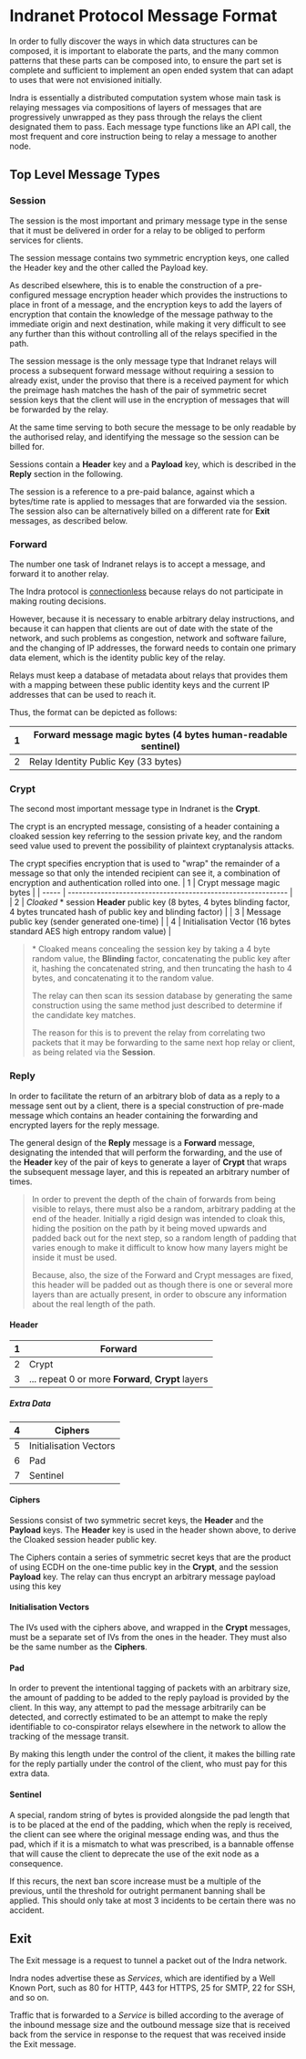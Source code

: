 # Indranet Protocol Message Format

In order to fully discover the ways in which data structures can be composed, it is important to elaborate the parts, and the many common patterns that these parts can be composed into, to ensure the part set is complete and sufficient to implement an open ended system that can adapt to uses that were not envisioned initially.

Indra is essentially a distributed computation system whose main task is relaying messages via compositions of layers of messages that are progressively unwrapped as they pass through the relays the client designated them to pass. Each message type functions like an API call, the most frequent and core instruction being to relay a message to another node.

## Top Level Message Types

### Session

The session is the most important and primary message type in the sense that it must be delivered in order for a relay to be obliged to perform services for clients.

The session message contains two symmetric encryption keys, one called the Header key and the other called the Payload key.

As described elsewhere, this is to enable the construction of a pre-configured message encryption header which provides the instructions to place in front of a message, and the encryption keys to add the layers of encryption that contain the knowledge of the message pathway to the immediate origin and next destination, while making it very difficult to see any further than this without controlling all of the relays specified in the path.

The session message is the only message type that Indranet relays will process a subsequent forward message without requiring a session to already exist, under the proviso that there is a received payment for which the preimage hash matches the hash of the pair of symmetric secret session keys that the client will use in the encryption of messages that will be forwarded by the relay.

At the same time serving to both secure the message to be only readable by the authorised relay, and identifying the message so the session can be billed for.

Sessions contain a **Header** key and a **Payload** key, which is described in the **Reply** section in the following.

The session is a reference to a pre-paid balance, against which a bytes/time rate is applied to messages that are forwarded via the session. The session also can be alternatively billed on a different rate for **Exit** messages, as described below.

### Forward

The number one task of Indranet relays is to accept a message, and forward it to another relay.

The Indra protocol is [connectionless](https://en.wikipedia.org/wiki/Connectionless_communication) because relays do not participate in making routing decisions.

However, because it is necessary to enable arbitrary delay instructions, and because it can happen that clients are out of date with the state of the network, and such problems as congestion, network and software failure, and the changing of IP addresses, the forward needs to contain one primary data element, which is the identity public key of the relay.

Relays must keep a database of metadata about relays that provides them with a mapping between these public identity keys and the current IP addresses that can be used to reach it.

Thus, the format can be depicted as follows:

| 1 | Forward message magic bytes (4 bytes human-readable sentinel) |
| ----- | ------------------------------------------------------------ |
| 2 | Relay Identity Public Key (33 bytes)                         |

### Crypt

The second most important message type in Indranet is the **Crypt**.

The crypt is an encrypted message, consisting of a header containing a cloaked session key referring to the session private key, and the random seed value used to prevent the possibility of plaintext cryptanalysis attacks.

The crypt specifies encryption that is used to "wrap" the remainder of a message so that only the intended recipient can see it, a combination of encryption and authentication rolled into one.
| 1 | Crypt message magic bytes  |
| ----- | ------------------------------------------------------------ |
| 2 | *Cloaked* * session **Header** public key (8 bytes, 4 bytes blinding factor, 4 bytes truncated hash of public key and blinding factor) |
| 3 | Message public key (sender generated one-time)                                    |
| 4 | Initialisation Vector (16 bytes standard AES high entropy random value) |

>  \* Cloaked means concealing the session key by taking a 4 byte random value, the **Blinding** factor, concatenating the public key after it, hashing the concatenated string, and then truncating the hash to 4 bytes, and concatenating it to the random value. 
>
> The relay can then scan its session database by generating the same construction using the same method just described to determine if the candidate key matches.
>
> The reason for this is to prevent the relay from correlating two packets that it may be forwarding to the same next hop relay or client, as being related via the **Session**.

### Reply

In order to facilitate the return of an arbitrary blob of data as a reply to a message sent out by a client, there is a special construction of pre-made message which contains an header containing the forwarding and encrypted layers for the reply message.

The general design of the **Reply** message is a **Forward** message, designating the intended that will perform the forwarding, and the use of the **Header** key of the pair of keys to generate a layer of **Crypt** that wraps the subsequent message layer, and this is repeated an arbitrary number of times.

> In order to prevent the depth of the chain of forwards from being visible to relays, there must also be a random, arbitrary padding at the end of the header. Initially a rigid design was intended to cloak this, hiding the position on the path by it being moved upwards and padded back out for the next step, so a random length of padding that varies enough to make it difficult to know how many layers might be inside it must be used.
>
> Because, also, the size of the Forward and Crypt messages are fixed, this header will be padded out as though there is one or several more layers than are actually present, in order to obscure any information about the real length of the path.

#### Header

| 1 | Forward |
| ----- | ------------------------------------------------------------ |
| 2 | Crypt |
| 3 | ... repeat 0 or more **Forward**, **Crypt** layers |

##### Extra Data

| 4 | Ciphers |
| ----- | ------------------------------------------------------------ |
| 5 | Initialisation Vectors |
| 6 | Pad |
| 7 | Sentinel |

#### Ciphers

Sessions consist of two symmetric secret keys, the **Header** and the **Payload** keys. The **Header** key is used in the header shown above, to derive the Cloaked session header public key. 

The Ciphers contain a series of symmetric secret keys that are the product of using ECDH on the one-time public key in the **Crypt**, and the session **Payload** key. The relay can thus encrypt an arbitrary message payload using this key

#### Initialisation Vectors

The IVs used with the ciphers above, and wrapped in the **Crypt** messages, must be a separate set of IVs from the ones in the header. They must also be the same number as the **Ciphers**.

#### Pad

In order to prevent the intentional tagging of packets with an arbitrary size, the amount of padding to be added to the reply payload is provided by the client. In this way, any attempt to pad the message arbitrarily can be detected, and correctly estimated to be an attempt to make the reply identifiable to co-conspirator relays elsewhere in the network to allow the tracking of the message transit.

By making this length under the control of the client, it makes the billing rate for the reply partially under the control of the client, who must pay for this extra data.

#### Sentinel

A special, random string of bytes is provided alongside the pad length that is to be placed at the end of the padding, which when the reply is received, the client can see where the original message ending was, and thus the pad, which if it is a mismatch to what was prescribed, is a bannable offense that will cause the client to deprecate the use of the exit node as a consequence.

If this recurs, the next ban score increase must be a multiple of the previous, until the threshold for outright permanent banning shall be applied. This should only take at most 3 incidents to be certain there was no accident.

## Exit

The Exit message is a request to tunnel a packet out of the Indra network.

Indra nodes advertise these as *Services*, which are identified by a Well Known Port, such as 80 for HTTP, 443 for HTTPS, 25 for SMTP, 22 for SSH, and so on.

Traffic that is forwarded to a *Service* is billed according to the average of the inbound message size and the outbound message size that is received back from the service in response to the request that was received inside the Exit message.

